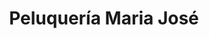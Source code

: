 ---
title: "Peluquería Maria José"
url: /val-de-santo-domingo/peluqueria-maria-jose/
shop: Friseur
---